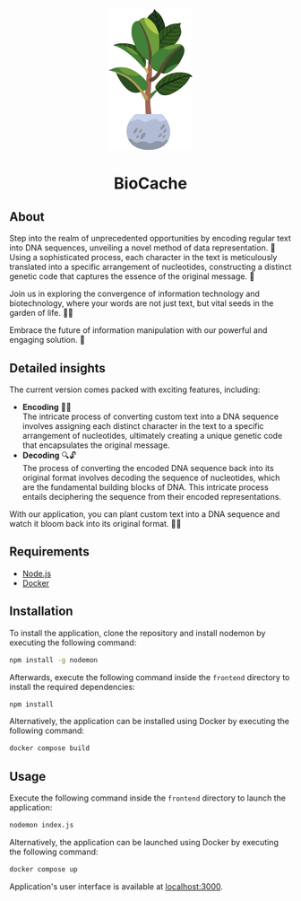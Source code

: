 <p align="center">
    <img alt="biocache" width="150" src="./frontend/assets/images/icon.png">
</p>
<h1 align="center">BioCache</h1>

## About
Step into the realm of unprecedented opportunities by encoding regular text into DNA sequences, unveiling a novel method of data representation. 🚀 Using a sophisticated process, each character in the text is meticulously translated into a specific arrangement of nucleotides, constructing a distinct genetic code that captures the essence of the original message. 🧬  

Join us in exploring the convergence of information technology and biotechnology, where your words are not just text, but vital seeds in the garden of life. 🌿🔬  

Embrace the future of information manipulation with our powerful and engaging solution. 🔮  

## Detailed insights
The current version comes packed with exciting features, including:
* **Encoding** 🧬📝<br />
The intricate process of converting custom text into a DNA sequence involves assigning each distinct character in the text to a specific arrangement of nucleotides, ultimately creating a unique genetic code that encapsulates the original message. 
* **Decoding** 🔍🔓<br />
The process of converting the encoded DNA sequence back into its original format involves decoding the sequence of nucleotides, which are the fundamental building blocks of DNA. This intricate process entails deciphering the sequence from their encoded representations.

With our application, you can plant custom text into a DNA sequence and watch it bloom back into its original format. 🌱💬

## Requirements
* [Node.js](https://nodejs.org/en)
* [Docker](https://www.docker.com)

## Installation
To install the application, clone the repository and install nodemon by executing the following command:

```bash
npm install -g nodemon
```

Afterwards, execute the following command inside the ``frontend`` directory to install the required dependencies:

```bash
npm install
```

Alternatively, the application can be installed using Docker by executing the following command:
```bash
docker compose build
```

## Usage
Execute the following command inside the ``frontend`` directory to launch the application:
```bash
nodemon index.js
```

Alternatively, the application can be launched using Docker by executing the following command:
```bash
docker compose up
```

Application's user interface is available at [localhost:3000](http://localhost:3000).